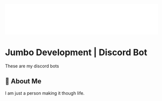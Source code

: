 
![Logo](https://github.com/TheJumbov12/TheJumbov12.github.io/blob/main/developmentlogowhite.png?raw=true)


# Jumbo Development | Discord Bot
These are my discord bots



## 🚀 About Me
I am just a person making it though life.
